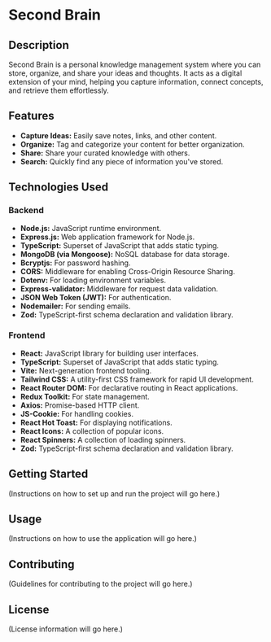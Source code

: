 # Second Brain

## Description

Second Brain is a personal knowledge management system where you can store, organize, and share your ideas and thoughts. It acts as a digital extension of your mind, helping you capture information, connect concepts, and retrieve them effortlessly.

## Features

- **Capture Ideas:** Easily save notes, links, and other content.
- **Organize:** Tag and categorize your content for better organization.
- **Share:** Share your curated knowledge with others.
- **Search:** Quickly find any piece of information you've stored.

## Technologies Used

### Backend

- **Node.js:** JavaScript runtime environment.
- **Express.js:** Web application framework for Node.js.
- **TypeScript:** Superset of JavaScript that adds static typing.
- **MongoDB (via Mongoose):** NoSQL database for data storage.
- **Bcryptjs:** For password hashing.
- **CORS:** Middleware for enabling Cross-Origin Resource Sharing.
- **Dotenv:** For loading environment variables.
- **Express-validator:** Middleware for request data validation.
- **JSON Web Token (JWT):** For authentication.
- **Nodemailer:** For sending emails.
- **Zod:** TypeScript-first schema declaration and validation library.

### Frontend

- **React:** JavaScript library for building user interfaces.
- **TypeScript:** Superset of JavaScript that adds static typing.
- **Vite:** Next-generation frontend tooling.
- **Tailwind CSS:** A utility-first CSS framework for rapid UI development.
- **React Router DOM:** For declarative routing in React applications.
- **Redux Toolkit:** For state management.
- **Axios:** Promise-based HTTP client.
- **JS-Cookie:** For handling cookies.
- **React Hot Toast:** For displaying notifications.
- **React Icons:** A collection of popular icons.
- **React Spinners:** A collection of loading spinners.
- **Zod:** TypeScript-first schema declaration and validation library.

## Getting Started

(Instructions on how to set up and run the project will go here.)

## Usage

(Instructions on how to use the application will go here.)

## Contributing

(Guidelines for contributing to the project will go here.)

## License

(License information will go here.)